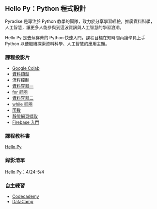 ## Hello Py：Python 程式設計

Pyradise 是專注於 Python 教學的團隊，致力於分享學習經驗，推廣資料科學，人工智慧，讓更多人能參與到這波資訊與人工智慧的學習浪潮。

Hello Py 是去蕪存菁的 Python 快速入門，課程目標在短時間內讓學員上手 Python 以便繼續探索資料科學、人工智慧的應用主題。

### 課程投影片

- [Google Colab](https://pyradise.github.io/hello-py/00-google-colab.slides#/)
- [資料類型](https://pyradise.github.io/hello-py/01-variables.slides#/)
- [流程控制](https://pyradise.github.io/hello-py/02-ifelse.slides#/)
- [資料容器一](https://pyradise.github.io/hello-py/03-containers-1.slides#/)
- [for 迴圈](https://pyradise.github.io/hello-py/04-for-loop.slides#/)
- [資料容器二](https://pyradise.github.io/hello-py/05-containers-2.slides#/)
- [while 迴圈](https://pyradise.github.io/hello-py/06-while-loop.slides#/)
- [函數](https://pyradise.github.io/hello-py/07-functions.slides#/)
- [靜態網頁擷取](https://pyradise.github.io/hello-py/08-static-scraper.slides#/)
- [Firebase 入門](https://pyradise.github.io/hello-py/09-firebase-storage.slides#/)

### 課程教科書

[Hello Py](https://bookdown.org/tonykuoyj/hello-py/)

### 錄影清單

[Hello Py：4/24-5/4](https://www.youtube.com/playlist?list=PLEq7iw5uOtuUOnzjhhsXdqgX-qIPChtwH)

### 自主練習

- [Codecademy](https://www.codecademy.com/catalog/language/python)
- [DataCamp](https://www.datacamp.com/courses/intro-to-python-for-data-science?tap_a=5644-dce66f&tap_s=194899-1fb421)
